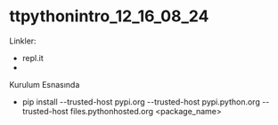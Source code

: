 # ttpythonintro_12_16_08_24

Linkler:

* repl.it
* 

Kurulum Esnasında 
* pip install --trusted-host pypi.org --trusted-host pypi.python.org --trusted-host files.pythonhosted.org <package_name>
